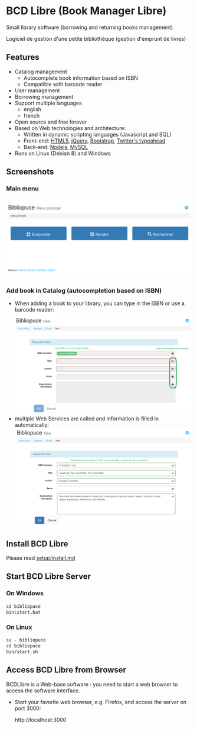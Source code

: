 # BCD Libre (Book Manager Libre)

Small library software (borrowing and returning books management)

Logiciel de gestion d'une petite bibliothèque (gestion d'emprunt de livres)

## Features

* Catalog management
  * Autocomplete book information based on ISBN
  * Compatible with barcode reader
* User management
* Borrowing management
* Support multiple languages
  * english
  * french
* Open source and free forever
* Based on Web technologies and architecture:
  * Written in dynamic scripting languages (Javascript and SQL)
  * Front-end: [HTML5](https://en.wikipedia.org/wiki/HTML5), [jQuery](https://jquery.com/), [Bootstrap](http://getbootstrap.com/), [Twitter's typeahead](https://twitter.github.io/typeahead.js/)
  * Back-end: [Nodejs](https://nodejs.org/en/), [MySQL](https://www.mysql.com/)
* Runs on Linux (Debian 8) and Windows

## Screenshots

### Main menu

![Main menu](doc/screenshot/main_menu_fr.png?raw=true "Main menu (french version)")

### Add book in Catalog (autocompletion based on ISBN)

* When adding a book to your library, you can type in the ISBN or use a barcode reader:
![Add book](doc/screenshot/add_book_en_01.png?raw=true "Add book with autocompletion based on Web Services requests (english version)")
* multiple Web Services are called and information is filled in automatically:
![Add book](doc/screenshot/add_book_en_02.png?raw=true "Add book with autocompletion based on Web Services requests (english version)")

## Install BCD Libre

Please read [setup/install.md](setup/install.md)


## Start BCD Libre Server

### On Windows

    cd bibliopuce
    bin\start.bat

### On Linux

    su - bibliopuce
    cd bibliopuce
    bin/start.sh

## Access BCD Libre from Browser

BCDLibre is a Web-base software : you need to start a web browser to access the software interface. 

* Start your favorite web browser, e.g. Firefox, and access the server on port 3000:

  http://localhost:3000
